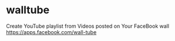 # walltube
Create YouTube playlist from Videos posted on Your FaceBook wall
https://apps.facebook.com/wall-tube
